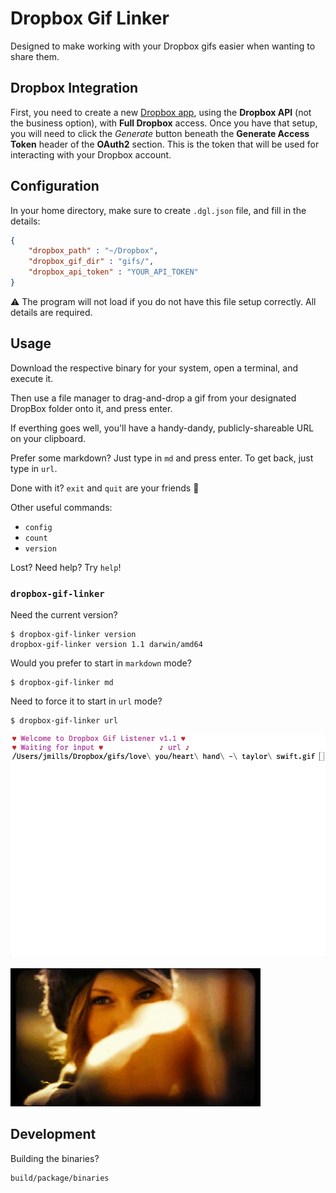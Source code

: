 # Dropbox Gif Linker

Designed to make working with your Dropbox gifs easier when wanting to share them.

## Dropbox Integration

First, you need to create a new [Dropbox app][dropbox-new-app], using the **Dropbox API** (not the 
business option), with **Full Dropbox** access. Once you have that setup, you will need to click 
the _Generate_ button beneath the **Generate Access Token** header of the **OAuth2** section. This 
is the token that will be used for interacting with your Dropbox account.

## Configuration

In your home directory, make sure to create `.dgl.json` file, and fill in the details:

```json
{
	"dropbox_path" : "~/Dropbox",
	"dropbox_gif_dir" : "gifs/",
	"dropbox_api_token" : "YOUR_API_TOKEN"
}
```

⚠️ The program will not load if you do not have this file setup correctly. All details are required.

## Usage

Download the respective binary for your system, open a terminal, and execute it.

Then use a file manager to drag-and-drop a gif from your designated DropBox folder onto it, and press enter.

If everthing goes well, you'll have a handy-dandy, publicly-shareable URL on your clipboard.

Prefer some markdown? Just type in `md` and press enter. To get back, just type in `url`.

Done with it? `exit` and `quit` are your friends 💖

Other useful commands:

- `config`
- `count`
- `version`


Lost? Need help? Try `help`!

### `dropbox-gif-linker`

Need the current version?

```
$ dropbox-gif-linker version
dropbox-gif-linker version 1.1 darwin/amd64
```

Would you prefer to start in `markdown` mode?

```
$ dropbox-gif-linker md
```

Need to force it to start in `url` mode?

```
$ dropbox-gif-linker url
```

![listener example](assets/images/listener-example.gif?date=2018-08-16)

![taylor.gif][taylor heart]

## Development

Building the binaries?

```
build/package/binaries
```

[dropbox-new-app]: https://www.dropbox.com/developers/apps
[osxcross]: https://github.com/tpoechtrager/osxcross
[taylor heart]: assets/images/ts-heart-hands.gif
